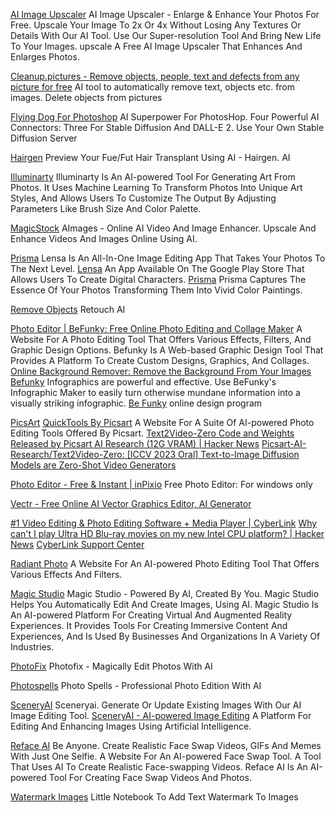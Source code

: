 
[AI Image Upscaler](http://www.upscale.media)
AI Image Upscaler - Enlarge & Enhance Your Photos For Free. Upscale Your Image To 2x Or 4x Without Losing Any Textures Or Details With Our AI Tool. Use Our Super-resolution Tool And Bring New Life To Your Images. upscale
A Free AI Image Upscaler That Enhances And Enlarges Photos.

[Cleanup.pictures - Remove objects, people, text and defects from any picture for free](https://cleanup.pictures/)
AI tool to automatically remove text, objects etc. from images.
Delete objects from pictures

[Flying Dog For Photoshop](http://www.flyingdog.de/sd/)
AI Superpower For Photos​Hop. Four Powerful AI Connectors: Three For Stable Diffusion And DALL-E 2. Use Your Own Stable Diffusion Server

[Hairgen](http://www.hairgen.ai)
Preview Your Fue/Fut Hair Transplant Using AI - Hairgen. AI

[Illuminarty](https://illuminarty.ai/en/)
Illuminarty Is An AI-powered Tool For Generating Art From Photos. It Uses Machine Learning To Transform Photos Into Unique Art Styles, And Allows Users To Customize The Output By Adjusting Parameters Like Brush Size And Color Palette.

[MagicStock](http://aimages.ai)
AImages - Online AI Video And Image Enhancer. Upscale And Enhance Videos And Images Online Using AI.

[Prisma](https://prisma-ai.com/lensa)
Lensa Is An All-In-One Image Editing App That Takes Your Photos To The Next Level.
[Lensa](https://play.google.com/store/apps/details?id=com.lensa.app)
An App Available On The Google Play Store That Allows Users To Create Digital Characters.
[Prisma](https://prisma-ai.com/prisma)
Prisma Captures The Essence Of Your Photos Transforming Them Into Vivid Color Paintings.

[Remove Objects](https://apps.apple.com/us/app/remove-objects-retouch-ai/id1662352918)
Retouch AI

[Photo Editor | BeFunky: Free Online Photo Editing and Collage Maker](https://www.befunky.com/)
A Website For A Photo Editing Tool That Offers Various Effects, Filters, And Graphic Design Options.
Befunky Is A Web-based Graphic Design Tool That Provides A Platform To Create Custom Designs, Graphics, And Collages.
[Online Background Remover: Remove the Background From Your Images](https://www.befunky.com/features/background-remover/)
[Befunky](https://www.befunky.com/features/infographic-maker/)
Infographics are powerful and effective. Use BeFunky's Infographic Maker to easily turn otherwise mundane information into a visually striking infographic.
[Be Funky](https://www.befunky.com/features/graphic-designer/)
online design program

[PicsArt](https://picsart.com/)
[QuickTools By Picsart](https://tools.picsart.com/image/)
A Website For A Suite Of AI-powered Photo Editing Tools Offered By Picsart.
[Text2Video-Zero Code and Weights Released by Picsart AI Research (12G VRAM) | Hacker News](https://news.ycombinator.com/item?id=35352452)
[Picsart-AI-Research/Text2Video-Zero: [ICCV 2023 Oral] Text-to-Image Diffusion Models are Zero-Shot Video Generators](https://github.com/Picsart-AI-Research/Text2Video-Zero)

[Photo Editor - Free & Instant | inPixio](https://www.inpixio.com/features/photo-editor/)
Free Photo Editor: For windows only

[Vectr - Free Online AI Vector Graphics Editor, AI Generator](https://vectr.com/)

[#1 Video Editing & Photo Editing Software + Media Player | CyberLink](https://www.cyberlink.com/index_en_US.html?r=1)
[Why can't I play Ultra HD Blu-ray movies on my new Intel CPU platform? | Hacker News](https://news.ycombinator.com/item?id=29932630)
[CyberLink Support Center](https://www.cyberlink.com/support-center/faq/content?id=26690)

[Radiant Photo](https://radiantimaginglabs.com/)
A Website For An AI-powered Photo Editing Tool That Offers Various Effects And Filters.

[Magic Studio](https://magicstudio.com/)
Magic Studio - Powered By AI, Created By You. Magic Studio Helps You Automatically Edit And Create Images, Using AI.
Magic Studio Is An AI-powered Platform For Creating Virtual And Augmented Reality Experiences. It Provides Tools For Creating Immersive Content And Experiences, And Is Used By Businesses And Organizations In A Variety Of Industries.

[PhotoFix](https://photofix.io)
Photofix - Magically Edit Photos With AI

[Photospells](https://photospells.com)
Photo Spells - Professional Photo Edition With AI

[SceneryAI](https://sceneryai.com)
Sceneryai. Generate Or Update Existing Images With Our AI Image Editing Tool.
[SceneryAI - AI-powered Image Editing](https://sceneryai.com/dashboard)
A Platform For Editing And Enhancing Images Using Artificial Intelligence.

[Reface AI](https://hey.reface.ai/)
Be Anyone. Create Realistic Face Swap Videos, GIFs And Memes With Just One Selfie.
A Website For An AI-powered Face Swap Tool.
A Tool That Uses AI To Create Realistic Face-swapping Videos.
Reface AI Is An AI-powered Tool For Creating Face Swap Videos And Photos.

[Watermark Images](https://colab.research.google.com/drive/1OjKvOEYUOA8d1sMPL3hBVeCryGxZW-e2?usp=sharing)
Little Notebook To Add Text Watermark To Images
